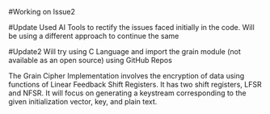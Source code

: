 
#Working on Issue2

#Update
Used AI Tools to rectify the issues faced initially in the code. 
Will be using a different approach to continue the same

#Update2
Will try using C Language and import the grain module (not available as an open source) using GitHub Repos


The Grain Cipher Implementation involves the encryption of data using functions of Linear Feedback Shift Registers.
It has two shift registers, LFSR and NFSR. 
It will focus on generating a keystream corresponding to the given initialization vector, key, and plain text.
